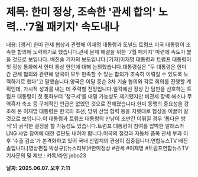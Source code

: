 # **제목: 한미 정상, 조속한 '관세 합의' 노력…'7월 패키지' 속도내나**

  내용: [앵커] 한미 관세 협상과 관련해 이재명 대통령과 도널드 트럼프 미국 대통령이 조속한 합의에 노력하기로 했습니다.관세 문제 해결을 위한 '7월 패키지' 마련에 속도가 붙을 것으로 보입니다. 배진솔 기자의 보도입니다.[기자]이재명 대통령과 트럼프 대통령이 첫 정상 통화에서 한미 통상 현안에 대해 논의했습니다.대통령실은 "두 대통령은 한미 간 관세 협의와 관련해 양국이 모두 만족할 수 있는 합의가 조속히 이뤄질 수 있도록 노력하기로 했다"고 말했습니다.양국은 이달 중순 3차 기술 협의와 각료 회의를 진행할 계획인데, 가시적 성과를 내는 데 주력할 전망입니다.일각에선 정상 간 담판을 선호하는 트럼프 대통령이 첫 통화부터 '청구서'를 내밀 가능성도 제기됐지만 비관세 장벽 해소나 무역흑자 축소 등 구체적인 언급은 없었던 것으로 전해졌습니다.한미 동맹의 중요성을 강조해 온 이재명 대통령은 한국의 조선, 방위 산업 협력 등을 지렛대로 협상을 이끌어 갈 것으로 보입니다.이 대통령과 트럼프 대통령의 만남이 조만간 이뤄질 경우 '톱다운 방식'의 굵직한 결정을 할 가능성도 있습니다.트럼프 대통령이 참여를 압박한 알래스카 LNG 사업 참여에 대한 결단도 내려야 합니다.미국의 철강과 자동차 품목 관세 부과 이후 '수출 감소'가 본격화하고 있어 국내 산업계의 관심이 집중됩니다.연합뉴스TV 배진솔입니다.[영상편집 박상규][뉴스리뷰]#한미정상 #관세 #이재명 #트럼프연합뉴스TV 기사문의 및 제보 : 카톡/라인 jebo23

  **날짜: 2025.06.07. 오후 7:11**